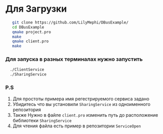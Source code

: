 # Для Загрузки
```bash
   git clone https://github.com/LilyMephi/DBusExample/
   cd DBusExample
   qmake project.pro
   make
   qmake client.pro
   make
```
### Для запуска в разных терминалах нужно запустить
```bash
  ./ClientService
  ./SharingService
```
### P.S 
 1. Для простoты примера имя регестрируемого сервиса задано 
 2. Убидитесь что вы установили `SharingService` из  одноименного репозитория
 3. Также Нужно в файле `client.pro` изменить путь до расположение библиотеки `SharingService`
 4. Для чтения файла есть пример в репозитории `ServiceOpen`

